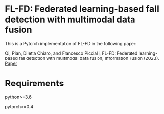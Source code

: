 # FL-FD: Federated learning-based fall detection with multimodal data fusion
This is a Pytorch implementation of FL-FD in the following paper:

Qi, Pian, Diletta Chiaro, and Francesco Piccialli, FL-FD: Federated learning-based fall detection with multimodal data fusion, Information Fusion (2023). [Paper](https://www.sciencedirect.com/science/article/pii/S1566253523002063/)


# Requirements
python>=3.6

pytorch>=0.4

